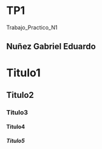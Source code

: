 # TP1
Trabajo_Practico_N1
## Nuñez Gabriel Eduardo


# Titulo1
## Titulo2
### Titulo3
#### Titulo4
##### Titulo5
